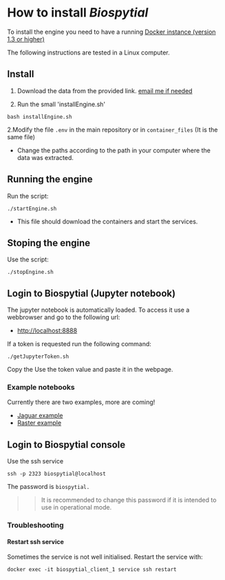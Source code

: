 # How to install *Biospytial*

To install the engine you need to have a running [Docker instance (version 1.3 or higher)](https://www.docker.com/get-started) 

The following instructions are tested in a Linux computer.

## Install

1. Download the data from the provided link. [email me if needed](https://ecomorphisms.holobio.me/en/contact/)

2. Run the small 'installEngine.sh'

```
bash installEngine.sh
```

2.Modify the file `.env` in the main repository or in `container_files` (It is the same file)
 
 * Change the paths according to the path in your computer where the data was extracted.

## Running the engine 
Run the script:

```
./startEngine.sh
```

 * This file should download the containers and start the services.

## Stoping the engine
Use the script:

```
./stopEngine.sh
```

## Login to Biospytial (Jupyter notebook)
The jupyter notebook is automatically loaded. To access it use a webbrowser and go to the following url:

  * [http://localhost:8888](http://localhost:8888)

If a token is requested run the following command:

```
./getJupyterToken.sh
```
Copy the 
Use the token value and paste it in the webpage.

### Example notebooks
Currently there are two examples, more are coming!

* [Jaguar example](http://localhost:8888/notebooks/examples/%5BOfficial%20Demo%5DCo-ocurrences_Jaguar.ipynb)
* [Raster example](http://localhost:8888/notebooks/examples/Basic%20Raster%20Tools%20in%20Biospytial.ipynb)


## Login to Biospytial console
Use the ssh service

```
ssh -p 2323 biospytial@localhost 
```
The password is `biospytial.`

>> It is recommended to change this password if it is intended to use in operational mode.

###  Troubleshooting

#### Restart ssh service 
Sometimes the service is not well initialised. Restart the service with:

```
docker exec -it biospytial_client_1 service ssh restart
```



